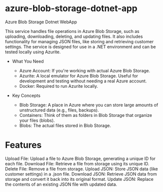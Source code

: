 # azure-blob-storage-dotnet-app
Azure Blob Storage Dotnet WebApp

This service handles file operations in Azure Blob Storage, such as uploading, downloading, deleting, and updating files. It also includes functionality for managing JSON files, like storing and retrieving customer settings. The service is designed for use in a .NET environment and can be tested locally using Azurite.

- What You Need
    - Azure Account: If you're working with actual Azure Blob Storage.
    - Azurite: A local emulator for Azure Blob Storage. Useful for development and testing without needing a real Azure account.
    - Docker: Required to run Azurite locally.

- Key Concepts
  - Blob Storage: A place in Azure where you can store large amounts of unstructured data (e.g., files, backups).
  - Containers: Think of them as folders in Blob Storage that organize your files (blobs).
  - Blobs: The actual files stored in Blob Storage.
  
# Features
  Upload File: Upload a file to Azure Blob Storage, generating a unique ID for each file.
  Download File: Retrieve a file from storage using its unique ID.
  Delete File: Remove a file from storage.
  Upload JSON: Store JSON data (like customer settings) in a .json file.
  Download JSON: Retrieve JSON data from storage and convert it back into its original format.
  Update JSON: Replace the contents of an existing JSON file with updated data.